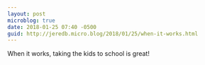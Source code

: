 ```yaml
---
layout: post
microblog: true
date: 2018-01-25 07:40 -0500
guid: http://jeredb.micro.blog/2018/01/25/when-it-works.html
---
```

When it works, taking the kids to school is great!
